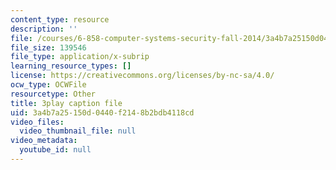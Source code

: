 ```yaml
---
content_type: resource
description: ''
file: /courses/6-858-computer-systems-security-fall-2014/3a4b7a25150d0440f2148b2bdb4118cd_q1OF_0ICt9A.srt
file_size: 139546
file_type: application/x-subrip
learning_resource_types: []
license: https://creativecommons.org/licenses/by-nc-sa/4.0/
ocw_type: OCWFile
resourcetype: Other
title: 3play caption file
uid: 3a4b7a25-150d-0440-f214-8b2bdb4118cd
video_files:
  video_thumbnail_file: null
video_metadata:
  youtube_id: null
---
```

